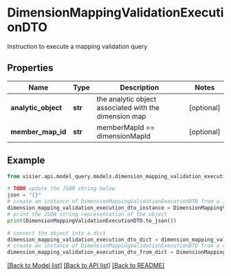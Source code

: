 # DimensionMappingValidationExecutionDTO

Instruction to execute a mapping validation query

## Properties

Name | Type | Description | Notes
------------ | ------------- | ------------- | -------------
**analytic_object** | **str** | the analytic object associated with the dimension map | [optional] 
**member_map_id** | **str** | memberMapId &#x3D;&#x3D; dimensionMapId | [optional] 

## Example

```python
from visier.api.model_query.models.dimension_mapping_validation_execution_dto import DimensionMappingValidationExecutionDTO

# TODO update the JSON string below
json = "{}"
# create an instance of DimensionMappingValidationExecutionDTO from a JSON string
dimension_mapping_validation_execution_dto_instance = DimensionMappingValidationExecutionDTO.from_json(json)
# print the JSON string representation of the object
print(DimensionMappingValidationExecutionDTO.to_json())

# convert the object into a dict
dimension_mapping_validation_execution_dto_dict = dimension_mapping_validation_execution_dto_instance.to_dict()
# create an instance of DimensionMappingValidationExecutionDTO from a dict
dimension_mapping_validation_execution_dto_from_dict = DimensionMappingValidationExecutionDTO.from_dict(dimension_mapping_validation_execution_dto_dict)
```
[[Back to Model list]](../README.md#documentation-for-models) [[Back to API list]](../README.md#documentation-for-api-endpoints) [[Back to README]](../README.md)


